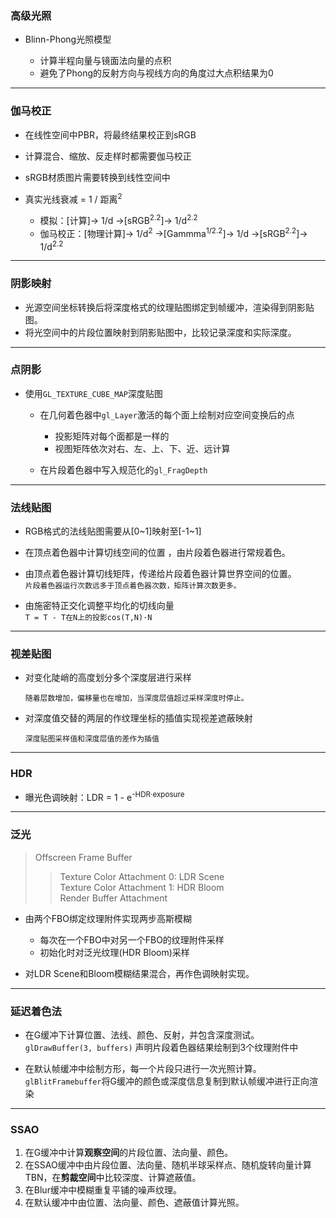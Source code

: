### 高级光照

* Blinn-Phong光照模型

  * 计算半程向量与镜面法向量的点积
  * 避免了Phong的反射方向与视线方向的角度过大点积结果为0


---
### 伽马校正

* 在线性空间中PBR，将最终结果校正到sRGB
* 计算混合、缩放、反走样时都需要伽马校正
* sRGB材质图片需要转换到线性空间中


* 真实光线衰减 = 1 / 距离<sup>2</sup>
  * 模拟：\[计算]-> 1/d ->\[sRGB<sup>2.2</sup>]-> 1/d<sup>2.2</sup>
  * 伽马校正：\[物理计算]-> 1/d<sup>2</sup> ->\[Gammma<sup>1/2.2</sup>]-> 1/d ->\[sRGB<sup>2.2</sup>]-> 1/d<sup>2.2</sup>


---
### 阴影映射


* 光源空间坐标转换后将深度格式的纹理贴图绑定到帧缓冲，渲染得到阴影贴图。
* 将光空间中的片段位置映射到阴影贴图中，比较记录深度和实际深度。


---
### 点阴影

* 使用`GL_TEXTURE_CUBE_MAP`深度贴图

  * 在几何着色器中`gl_Layer`激活的每个面上绘制对应空间变换后的点
  
    * 投影矩阵对每个面都是一样的
    * 视图矩阵依次对右、左、上、下、近、远计算
  * 在片段着色器中写入规范化的`gl_FragDepth`


---
### 法线贴图

* RGB格式的法线贴图需要从\[0\~1]映射至\[-1\~1]

* 在顶点着色器中计算切线空间的位置 ，由片段着色器进行常规着色。

* 由顶点着色器计算切线矩阵，传递给片段着色器计算世界空间的位置。<br>
  `片段着色器运行次数远多于顶点着色器次数，矩阵计算次数更多。`
  
* 由施密特正交化调整平均化的切线向量<br>
  `T = T - T在N上的投影cos(T,N)·N`


---
### 视差贴图


* 对变化陡峭的高度划分多个深度层进行采样

  `随着层数增加，偏移量也在增加，当深度层值超过采样深度时停止。`

* 对深度值交替的两层的作纹理坐标的插值实现视差遮蔽映射

  `深度贴图采样值和深度层值的差作为插值`


---
### HDR


* 曝光色调映射：LDR = 1 - e<sup>-HDR·exposure</sup> 


---
### 泛光

> Offscreen Frame Buffer
>> Texture Color Attachment 0:   LDR Scene<br>
>> Texture Color Attachment 1:   HDR Bloom<br>
>> Render Buffer Attachment

* 由两个FBO绑定纹理附件实现两步高斯模糊<br>
  * 每次在一个FBO中对另一个FBO的纹理附件采样
  * 初始化时对泛光纹理(HDR Bloom)采样

* 对LDR Scene和Bloom模糊结果混合，再作色调映射实现。


---
### 延迟着色法


* 在G缓冲下计算位置、法线、颜色、反射，并包含深度测试。<br>
  `glDrawBuffer(3, buffers)` 声明片段着色器结果绘制到3个纹理附件中
  
* 在默认帧缓冲中绘制方形，每一个片段只进行一次光照计算。<br>
  `glBlitFramebuffer`将G缓冲的颜色或深度信息复制到默认帧缓冲进行正向渲染
  
  
---
### SSAO


1. 在G缓冲中计算**观察空间**的片段位置、法向量、颜色。
2. 在SSAO缓冲中由片段位置、法向量、随机半球采样点、随机旋转向量计算TBN，在**剪裁空间**中比较深度、计算遮蔽值。
3. 在Blur缓冲中模糊重复平铺的噪声纹理。
4. 在默认缓冲中由位置、法向量、颜色、遮蔽值计算光照。
